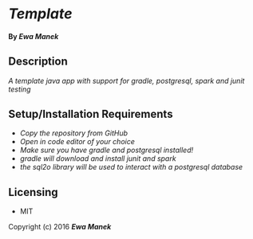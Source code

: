 # _Template_

#### By _Ewa Manek_

## Description

_A template java app with support for gradle, postgresql, spark and junit testing_

## Setup/Installation Requirements

* _Copy the repository from GitHub_
* _Open in code editor of your choice_
* _Make sure you have gradle and postgresql installed!_
* _gradle will download and install junit and spark_
* _the sql2o library will be used to interact with a postgresql database_

## Licensing

* MIT

Copyright (c) 2016 **_Ewa Manek_**
